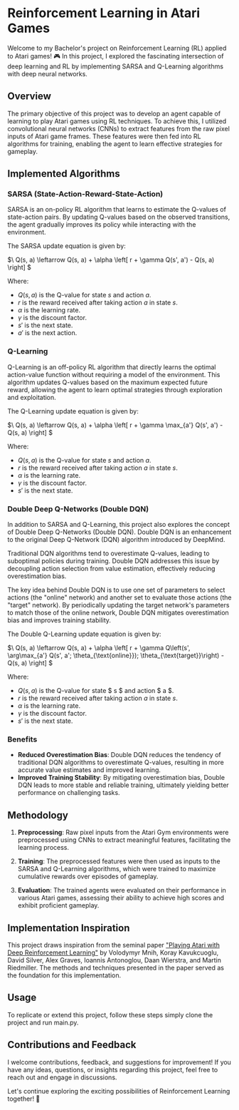 # Reinforcement Learning in Atari Games

Welcome to my Bachelor's project on Reinforcement Learning (RL) applied to Atari games! 🎮 In this project, I explored the fascinating intersection of deep learning and RL by implementing SARSA and Q-Learning algorithms with deep neural networks.

## Overview

The primary objective of this project was to develop an agent capable of learning to play Atari games using RL techniques. To achieve this, I utilized convolutional neural networks (CNNs) to extract features from the raw pixel inputs of Atari game frames. These features were then fed into RL algorithms for training, enabling the agent to learn effective strategies for gameplay.

## Implemented Algorithms

### SARSA (State-Action-Reward-State-Action)

SARSA is an on-policy RL algorithm that learns to estimate the Q-values of state-action pairs. By updating Q-values based on the observed transitions, the agent gradually improves its policy while interacting with the environment.

The SARSA update equation is given by:

$\ Q(s, a) \leftarrow Q(s, a) + \alpha \left[ r + \gamma Q(s', a') - Q(s, a) \right] \$

Where:
- $Q(s, a)$ is the Q-value for state $s$ and action $a$.
- $r$ is the reward received after taking action $a$ in state $s$.
- $\alpha$ is the learning rate.
- $\gamma$ is the discount factor.
- $s'$ is the next state.
- $a'$ is the next action.

### Q-Learning

Q-Learning is an off-policy RL algorithm that directly learns the optimal action-value function without requiring a model of the environment. This algorithm updates Q-values based on the maximum expected future reward, allowing the agent to learn optimal strategies through exploration and exploitation.

The Q-Learning update equation is given by:

$\ Q(s, a) \leftarrow Q(s, a) + \alpha \left[ r + \gamma \max_{a'} Q(s', a') - Q(s, a) \right] \$

Where:
- $Q(s, a)$ is the Q-value for state $s$ and action $a$.
- $r$ is the reward received after taking action $a$ in state $s$.
- $\alpha$ is the learning rate.
- $\gamma$ is the discount factor.
- $s'$ is the next state.
### Double Deep Q-Networks (Double DQN)

In addition to SARSA and Q-Learning, this project also explores the concept of Double Deep Q-Networks (Double DQN). Double DQN is an enhancement to the original Deep Q-Network (DQN) algorithm introduced by DeepMind.

Traditional DQN algorithms tend to overestimate Q-values, leading to suboptimal policies during training. Double DQN addresses this issue by decoupling action selection from value estimation, effectively reducing overestimation bias.

The key idea behind Double DQN is to use one set of parameters to select actions (the "online" network) and another set to evaluate those actions (the "target" network). By periodically updating the target network's parameters to match those of the online network, Double DQN mitigates overestimation bias and improves training stability.

The Double Q-Learning update equation is given by:

$\ Q(s, a) \leftarrow Q(s, a) + \alpha \left[ r + \gamma Q\left(s', \arg\max_{a'} Q(s', a'; \theta_{\text{online}}); \theta_{\text{target}}\right) - Q(s, a) \right] \$

Where:
- $Q(s, a)$ is the Q-value for state $ s $ and action $ a $.
- $r$ is the reward received after taking action $a$ in state $s$.
- $\alpha$ is the learning rate.
- $\gamma$ is the discount factor.
- $s'$ is the next state.
### Benefits

- **Reduced Overestimation Bias**: Double DQN reduces the tendency of traditional DQN algorithms to overestimate Q-values, resulting in more accurate value estimates and improved learning.
- **Improved Training Stability**: By mitigating overestimation bias, Double DQN leads to more stable and reliable training, ultimately yielding better performance on challenging tasks.

## Methodology

1. **Preprocessing**: Raw pixel inputs from the Atari Gym environments were preprocessed using CNNs to extract meaningful features, facilitating the learning process.
   
2. **Training**: The preprocessed features were then used as inputs to the SARSA and Q-Learning algorithms, which were trained to maximize cumulative rewards over episodes of gameplay.

3. **Evaluation**: The trained agents were evaluated on their performance in various Atari games, assessing their ability to achieve high scores and exhibit proficient gameplay.

## Implementation Inspiration

This project draws inspiration from the seminal paper ["Playing Atari with Deep Reinforcement Learning"](https://www.cs.toronto.edu/~vmnih/docs/dqn.pdf) by Volodymyr Mnih, Koray Kavukcuoglu, David Silver, Alex Graves, Ioannis Antonoglou, Daan Wierstra, and Martin Riedmiller. The methods and techniques presented in the paper served as the foundation for this implementation.

## Usage

To replicate or extend this project, follow these steps simply clone the project and run main.py.

## Contributions and Feedback

I welcome contributions, feedback, and suggestions for improvement! If you have any ideas, questions, or insights regarding this project, feel free to reach out and engage in discussions.

Let's continue exploring the exciting possibilities of Reinforcement Learning together! 🚀
